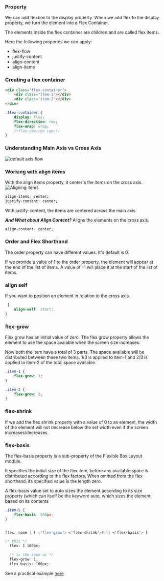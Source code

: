 ### Property

We can add flexbox to the display property. When we add
flex to the display property, we turn the element
into a Flex Container.

The elements inside the flex container are children and
are called flex items.

Here the following properies we can apply:

- flex-flow
- justify-content
- align-content
- align-items

### Creating a flex container

```html
<div class="flex-container">
	<div class="item-1"></div>
	<div class="item-2"></div>
</div>
```

```css
.flex-container {
	display: flex;
	flex-direction: row;
	flex-wrap: wrap;
	/*flex-row:row rap;*/
}
```

### Understanding Main Axis vs Cross Axis

![default axis flow](https://user-images.githubusercontent.com/15992276/60152533-d549d480-97ae-11e9-958e-65748b6bbf0b.JPG)

### Working with align items

With the align items property, it center's the items
on the cross axis.
![Aligning items](https://user-images.githubusercontent.com/15992276/60152532-d549d480-97ae-11e9-82ec-08818396d7ae.JPG)

```css
align-items: center;
justify-content: center;
```

With justify-content, the items are centered across the main axis.

**_And What about Align Content?_**
Aligns the elements on the cross axis.

```css
align-content: center;
```

### Order and Flex Shorthand

The order property can have different values. It's default is 0.

If we provide a value of 1 to the order property, the element will appear at the end of the list of items. A value of -1 will place it at the start of the list of items.

### align self

If you want to position an element in relation to
the cross axis.

```css
 {
	align-self: start;
}
```

### flex-grow

Flex grow has an initial value of zero. The flex grow property allows the element to use the space avaiable
when the screen size increases.

Now both the item have a total of 3 parts. The space available will be distributed between these two items.
1/3 is applied to item-1 and 2/3 is applied to item-2 of the total space available.

```css
.item-1 {
	flex-grow: 1;
}

.item-2 {
	flex-grow: 2;
}
```

### flex-shrink

If we add the flex shrink property with a value of 0 to an element, the width of the element will not decrease below the set width even if the screen increases/decreases.

### flex-basis

The flex-basis property is a sub-property of the Flexible Box Layout module.

It specifies the initial size of the flex item, before any available space is distributed according to the flex factors. When omitted from the flex shorthand, its specified value is the length zero.

A flex-basis value set to auto sizes the element according to its size property (which can itself be the keyword auto, which sizes the element based on its contents

```css
.item-5 {
	flex-basis: 300px;
}
```

```css

flex: none | [ <'flex-grow'> <'flex-shrink'>? || <'flex-basis'> ]

/* this */
  flex: 1 100px;

  /* is the same as */
  flex-grow: 1;
  flex-basis: 100px;
```

See a practical example [here](https://codepen.io/HugoGiraudel/pen/fec8936890d14e842ac4856ce34e5fbe)
